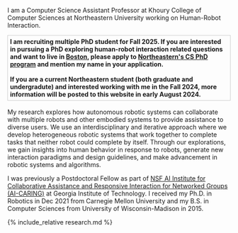 <!-- **News📣:  I will be starting as a tenure-Track assistant professor at Khoury College of Computer Sciences at Northeastern University in the Fall of 2023.** If you are interested in pursuing a PhD exploring human-robot interaction related questions and want to live in [Boston](https://www.youtube.com/watch?v=s9EgbCaeyDs), please consider applying to [Northeastern's CS PhD program](https://www.khoury.northeastern.edu/programs/computer-science-phd/). -->

I am a Computer Science Assistant Professor at Khoury College of Computer Sciences at Northeastern University working on Human-Robot Interaction. 

<div style="border:1px solid #ccc;padding:1%;font-weight:bold">
I am recruiting multiple PhD student for Fall 2025. If you are interested in pursuing a PhD exploring human-robot interaction related questions and want to live in <a href="https://www.youtube.com/watch?v=s9EgbCaeyDs">Boston</a>, please apply to <a href="https://www.khoury.northeastern.edu/programs/computer-science-phd/">Northeastern's CS PhD program</a> and mention my name in your application.
<br />
<br />
If you are a current Northeastern student (both graduate and undergradute) and interested working with me in the Fall 2024, more information will be posted to this website in early August 2024.
</div>
<br />
My research explores how autonomous robotic systems can collaborate with multiple robots and other embodied systems to provide assistance to diverse users. We use an interdisciplinary and iterative approach where we develop heterogeneous robotic systems that work together to complete tasks that neither robot could complete by itself. Through our explorations, we gain insights into human behavior in response to robots, generate new interaction paradigms and design guidelines, and make advancement in robotic systems and algorithms.

I was previously a Postdoctoral Fellow as part of [NSF AI Institute for Collaborative Assistance and Responsive Interaction for Networked Groups (AI-CARING)](https://www.ai-caring.org/) at Georgia Institute of Technology. I received my Ph.D. in Robotics in Dec 2021 from Carnegie Mellon University and my B.S. in Computer Sciences from University of Wisconsin-Madison in 2015.

{% include_relative research.md %}
